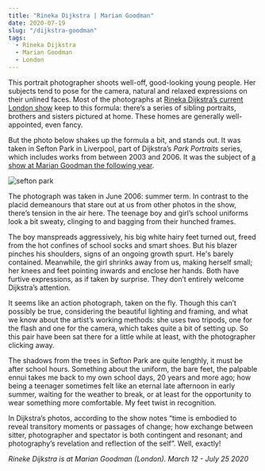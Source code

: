 ```yaml
---
title: "Rineka Dijkstra | Marian Goodman"
date: 2020-07-19
slug: "/dijkstra-goodman"
tags:
  - Rineka Dijkstra
  - Marian Goodman
  - London
---
```


This portrait photographer shoots well-off, good-looking young people. Her subjects tend to pose for the camera, natural and relaxed expressions on their unlined faces. Most of the photographs at [Rineka Dijkstra’s current London show](https://www.mariangoodman.com/exhibitions/rineke-dijkstra-london-2020/) keep to this formula: there’s a series of sibling portraits, brothers and sisters pictured at home. These homes are generally well-appointed, even fancy.

But the photo below shakes up the formula a bit, and stands out. It was taken in Sefton Park in Liverpool, part of Dijkstra’s *Park Portraits* series, which includes works from between 2003 and 2006. It was the subject of [a show at Marian Goodman the following year](https://www.mariangoodman.com/exhibitions/305-rineke-dijkstra-park-portraits/).

![sefton park](/dijkstra-goodman-1.jpg)

The photograph was taken in June 2006: summer term. In contrast to the placid demeanours that stare out at us from other photos in the show, there’s tension in the air here. The teenage boy and girl’s school uniforms look a bit sweaty, clinging to and bagging from their hunched frames.

The boy manspreads aggressively, his big white hairy feet turned out, freed from the hot confines of school socks and smart shoes. But his blazer pinches his shoulders, signs of an ongoing growth spurt. He's barely contained. Meanwhile, the girl shrinks away from us, making herself small; her knees and feet pointing inwards and enclose her hands. Both have furtive expressions, as if taken by surprise. They don’t entirely welcome Dijkstra’s attention.

It seems like an action photograph, taken on the fly. Though this can’t possibly be true, considering the beautiful lighting and framing, and what we know about the artist’s working methods: she uses two tripods, one for the flash and one for the camera, which takes quite a bit of setting up. So this pair have been sat there for a little while at least, with the photographer clicking away.

The shadows from the trees in Sefton Park are quite lengthly, it must be after school hours. Something about the uniform, the bare feet, the palpable ennui takes me back to my own school days, 20 years and more ago; how being a teenager sometimes felt like an eternal late afternoon in early summer, waiting for the weather to break, or at least for the opportunity to wear something more comfortable. My feet twist in recognition.

In Dijkstra’s photos, according to the show notes “time is embodied to reveal transitory moments or passages of change; how exchange between sitter, photographer and spectator is both contingent and resonant; and photography’s revelation and reflection of the self”. Well, exactly!

*Rineke Dijkstra is at Marian Goodman (London). March 12 - July 25 2020*
